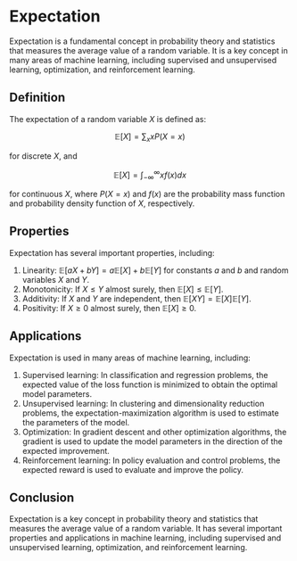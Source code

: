 # Expectation

Expectation is a fundamental concept in probability theory and statistics that measures the average value of a random variable. It is a key concept in many areas of machine learning, including supervised and unsupervised learning, optimization, and reinforcement learning.

## Definition

The expectation of a random variable $X$ is defined as:

$$\mathbb{E}[X] = \sum_{x} x P(X=x)$$

for discrete $X$, and

$$\mathbb{E}[X] = \int_{-\infty}^{\infty} x f(x) dx$$

for continuous $X$, where $P(X=x)$ and $f(x)$ are the probability mass function and probability density function of $X$, respectively.

## Properties

Expectation has several important properties, including:

1. Linearity: $\mathbb{E}[aX+bY] = a\mathbb{E}[X]+b\mathbb{E}[Y]$ for constants $a$ and $b$ and random variables $X$ and $Y$.
2. Monotonicity: If $X\leq Y$ almost surely, then $\mathbb{E}[X]\leq\mathbb{E}[Y]$.
3. Additivity: If $X$ and $Y$ are independent, then $\mathbb{E}[XY]=\mathbb{E}[X]\mathbb{E}[Y]$.
4. Positivity: If $X\geq 0$ almost surely, then $\mathbb{E}[X]\geq 0$.

## Applications

Expectation is used in many areas of machine learning, including:

1. Supervised learning: In classification and regression problems, the expected value of the loss function is minimized to obtain the optimal model parameters.
2. Unsupervised learning: In clustering and dimensionality reduction problems, the expectation-maximization algorithm is used to estimate the parameters of the model.
3. Optimization: In gradient descent and other optimization algorithms, the gradient is used to update the model parameters in the direction of the expected improvement.
4. Reinforcement learning: In policy evaluation and control problems, the expected reward is used to evaluate and improve the policy.

## Conclusion

Expectation is a key concept in probability theory and statistics that measures the average value of a random variable. It has several important properties and applications in machine learning, including supervised and unsupervised learning, optimization, and reinforcement learning.
